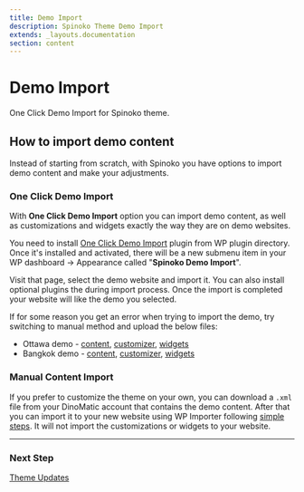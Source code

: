 ```yaml
---
title: Demo Import
description: Spinoko Theme Demo Import
extends: _layouts.documentation
section: content
---
```


# Demo Import

One Click Demo Import for Spinoko theme.

## How to import demo content

Instead of starting from scratch, with Spinoko you have options to import demo content and make your adjustments.

### One Click Demo Import

With **One Click Demo Import** option you can import demo content, as well as customizations and widgets exactly the way they are on demo websites.

You need to install [One Click Demo Import](https://wordpress.org/plugins/one-click-demo-import/) plugin from WP plugin directory. Once it's installed and activated, there will be a new submenu item in your WP dashboard &#8594; Appearance called "**Spinoko Demo Import**".

Visit that page, select the demo website and import it. You can also install optional plugins the during import process. Once the import is completed your website will like the demo you selected.

If for some reason you get an error when trying to import the demo, try switching to manual method and upload the below files:

- Ottawa demo - [content](https://demos.dinomatic.com/data/contents/ottawa.xml), [customizer](https://demos.dinomatic.com/data/customizer/ottawa.dat), [widgets](https://demos.dinomatic.com/data/widgets/ottawa.wie)
- Bangkok demo -  [content](https://demos.dinomatic.com/data/contents/bangkok.xml), [customizer](https://demos.dinomatic.com/data/customizer/bangkok.dat), [widgets](https://demos.dinomatic.com/data/widgets/bangkok.wie)

### Manual Content Import

If you prefer to customize the theme on your own, you can download a `.xml` file from your DinoMatic account that contains the demo content. After that you can import it to your new website using WP Importer following [simple steps](https://wordpress.org/support/article/importing-content/#wordpress). It will not import the customizations or widgets to your website.

---

### Next Step

[Theme Updates](/docs/spinoko/updates/)
